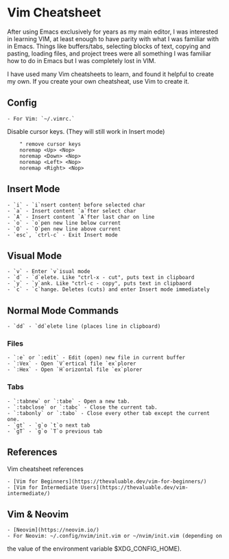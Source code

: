 # Vim Cheatsheet

After using Emacs exclusively for years as my main editor, I was interested in
learning VIM, at least enough to have parity with what I was familiar with in
Emacs. Things like buffers/tabs, selecting blocks of text, copying and pasting,
loading files, and project trees were all something I was familiar how to do in
Emacs but I was completely lost in VIM.

I have used many Vim cheatsheets to learn, and found it helpful to create my
own. If you create your own cheatsheat, use Vim to create it.

## Config

    - For Vim: `~/.vimrc.`

Disable cursor keys. (They will still work in Insert mode)

```
    " remove cursor keys
    noremap <Up> <Nop>
    noremap <Down> <Nop>
    noremap <Left> <Nop>
    noremap <Right> <Nop>
```


## Insert Mode

    - `i` - `i`nsert content before selected char
    - `a` - Insert content `a`fter select char
    - `A` - Insert content `A`fter last char on line
    - `o` - `o`pen new line below current
    - `O` - `O`pen new line above current
    - `esc`, `ctrl-c` - Exit Insert mode


## Visual Mode

    - `v` - Enter `v`isual mode
    - `d` - `d`elete. Like "ctrl-x - cut", puts text in clipboard
    - `y` - `y`ank. Like "ctrl-c - copy", puts text in clipbaord
    - `c` - `c`hange. Deletes (cuts) and enter Insert mode immediately

## Normal Mode Commands

    - `dd` - `dd`elete line (places line in clipboard)

### Files

    - `:e` or `:edit` - Edit (open) new file in current buffer
    - `:Vex` - Open `V`ertical file `ex`plorer
    - `:Hex` - Open `H`orizontal file `ex`plorer

### Tabs

    - `:tabnew` or `:tabe` - Open a new tab.
    - `:tabclose` or `:tabc` - Close the current tab.
    - `:tabonly` or `:tabo` - Close every other tab except the current one.
    - `gt` - `g`o `t`o next tab
    - `gT` - `g`o `T`o previous tab


## References

Vim cheatsheet references

    - [Vim for Beginners](https://thevaluable.dev/vim-for-beginners/)
    - [Vim for Intermediate Users](https://thevaluable.dev/vim-intermediate/)

## Vim & Neovim

    - [Neovim](https://neovim.io/)
    - For Neovim: ~/.config/nvim/init.vim or ~/nvim/init.vim (depending on
the value of the environment variable $XDG_CONFIG_HOME).
